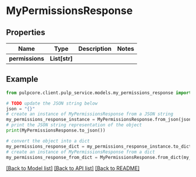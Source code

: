 # MyPermissionsResponse


## Properties

Name | Type | Description | Notes
------------ | ------------- | ------------- | -------------
**permissions** | **List[str]** |  | 

## Example

```python
from pulpcore.client.pulp_service.models.my_permissions_response import MyPermissionsResponse

# TODO update the JSON string below
json = "{}"
# create an instance of MyPermissionsResponse from a JSON string
my_permissions_response_instance = MyPermissionsResponse.from_json(json)
# print the JSON string representation of the object
print(MyPermissionsResponse.to_json())

# convert the object into a dict
my_permissions_response_dict = my_permissions_response_instance.to_dict()
# create an instance of MyPermissionsResponse from a dict
my_permissions_response_from_dict = MyPermissionsResponse.from_dict(my_permissions_response_dict)
```
[[Back to Model list]](../README.md#documentation-for-models) [[Back to API list]](../README.md#documentation-for-api-endpoints) [[Back to README]](../README.md)


